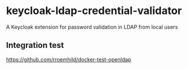 # keycloak-ldap-credential-validator
A Keycloak extension for password validation in LDAP from local users


## Integration test

https://github.com/rroemhild/docker-test-openldap
